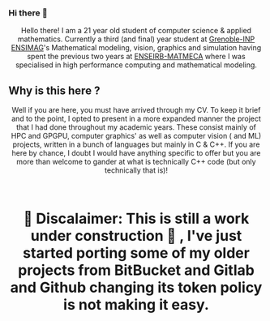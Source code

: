 ### Hi there 👋

<p align="center">
	<span> Hello there! I am a 21 year old student of computer science & applied mathematics. Currently a third (and final) year student at <a href="https://ensimag.grenoble-inp.fr/en/education/mathematical-modeling-vision-graphics-and-simulation#page-presentation">Grenoble-INP ENSIMAG</a>'s Mathematical modeling, vision, graphics and simulation having spent the previous two years at <a href="https://www.bordeaux-inp.fr/en">ENSEIRB-MATMECA</a> where I was specialised in high performance computing and mathematical modeling.
</p>
  
## Why is this here ?
  
<p align="center">
	<span> Well if you are here, you must have arrived through my CV. To keep it brief and to the point, I opted to present in a more expanded manner the project that I had done throughout my academic years. These consist mainly of HPC and GPGPU, computer graphics' as well as computer vision ( and ML) projects, written in a bunch of languages but mainly in C & C++. If you are here by chance, I doubt I would have anything specific to offer but you are more than welcome to gander at what is technically C++ code (but only technically that is)!   
</p>

<br>

# <p align="center"><span> :rotating_light: Discalaimer</span>: This is still a work under construction :construction: , I've just started porting some of my older projects from BitBucket and Gitlab and Github changing its token policy is not making it easy.  </p>



<!--
**adakri/adakri** is a ✨ _special_ ✨ repository because its `README.md` (this file) appears on your GitHub profile.

Here are some ideas to get you started:

- 🔭 I’m currently working on ...
- 🌱 I’m currently learning ...
- 👯 I’m looking to collaborate on ...
- 🤔 I’m looking for help with ...
- 💬 Ask me about ...
- 📫 How to reach me: ...
- 😄 Pronouns: ...
- ⚡ Fun fact: ...
-->
